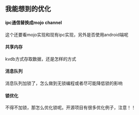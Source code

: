 ## 我能想到的优化

#### ipc通信替换成mojo channel
这个还要看mojo实现和现有ipc实现，另外是否使用android端呢

#### 共享内存
kvdb方式存取数据，还是怎样的方式

#### 消息队列

消息队列加锁了，怎么做到无锁编程或者尽可能降低锁的影响

#### 锁优化

不得不加锁，那怎么优化锁呢。开源项目有很多优化例子，注意！！

